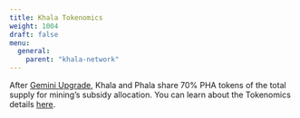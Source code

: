 ```yaml
---
title: Khala Tokenomics
weight: 1004
draft: false
menu:
  general:
    parent: "khala-network"
---
```


After [Gemini Upgrade](https://khala.subsquare.io/democracy/referendum/27), Khala and Phala share 70% PHA tokens of the total supply for mining’s subsidy allocation. You can learn about the Tokenomics details [here](/en-us/general/phala-network/tokenomics/).
